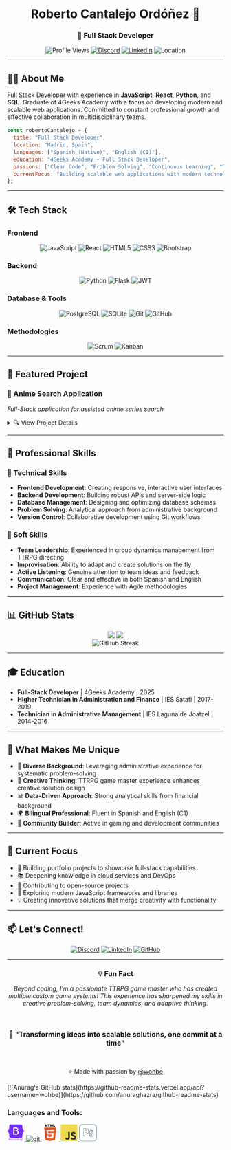 <div align="center">
  
  # Roberto Cantalejo Ordóñez 👋
  
  ### 🚀 Full Stack Developer
  
  ![Profile Views](https://komarev.com/ghpvc/?username=wohbe&color=blue)
  [![Discord](https://img.shields.io/badge/Discord-%40wohbe-7289DA?style=flat&logo=discord&logoColor=white)](https://discord.com/)
  [![LinkedIn](https://img.shields.io/badge/LinkedIn-Roberto%20Cantalejo-0077B5?style=flat&logo=linkedin&logoColor=white)](https://linkedin.com/in/roberto-cantalejo)
  ![Location](https://img.shields.io/badge/📍-Madrid%2C%20Spain-green)
  
</div>

---

## 👨‍💻 About Me

Full Stack Developer with experience in **JavaScript**, **React**, **Python**, and **SQL**. Graduate of 4Geeks Academy with a focus on developing modern and scalable web applications. Committed to constant professional growth and effective collaboration in multidisciplinary teams.

```javascript
const robertoCantalejo = {
  title: "Full Stack Developer",
  location: "Madrid, Spain",
  languages: ["Spanish (Native)", "English (C1)"],
  education: "4Geeks Academy - Full Stack Developer",
  passions: ["Clean Code", "Problem Solving", "Continuous Learning", "TTRPG"],
  currentFocus: "Building scalable web applications with modern technologies"
};
```

---

## 🛠️ Tech Stack

### Frontend
<div align="center">
  
![JavaScript](https://img.shields.io/badge/JavaScript-F7DF1E?style=for-the-badge&logo=javascript&logoColor=black)
![React](https://img.shields.io/badge/React-20232A?style=for-the-badge&logo=react&logoColor=61DAFB)
![HTML5](https://img.shields.io/badge/HTML5-E34F26?style=for-the-badge&logo=html5&logoColor=white)
![CSS3](https://img.shields.io/badge/CSS3-1572B6?style=for-the-badge&logo=css3&logoColor=white)
![Bootstrap](https://img.shields.io/badge/Bootstrap-563D7C?style=for-the-badge&logo=bootstrap&logoColor=white)

</div>

### Backend
<div align="center">
  
![Python](https://img.shields.io/badge/Python-3776AB?style=for-the-badge&logo=python&logoColor=white)
![Flask](https://img.shields.io/badge/Flask-000000?style=for-the-badge&logo=flask&logoColor=white)
![JWT](https://img.shields.io/badge/JWT-000000?style=for-the-badge&logo=JSON%20web%20tokens&logoColor=white)

</div>

### Database & Tools
<div align="center">
  
![PostgreSQL](https://img.shields.io/badge/PostgreSQL-316192?style=for-the-badge&logo=postgresql&logoColor=white)
![SQLite](https://img.shields.io/badge/SQLite-07405E?style=for-the-badge&logo=sqlite&logoColor=white)
![Git](https://img.shields.io/badge/Git-F05032?style=for-the-badge&logo=git&logoColor=white)
![GitHub](https://img.shields.io/badge/GitHub-181717?style=for-the-badge&logo=github&logoColor=white)

</div>

### Methodologies
<div align="center">
  
![Scrum](https://img.shields.io/badge/Scrum-6DB33F?style=for-the-badge&logo=scrumalliance&logoColor=white)
![Kanban](https://img.shields.io/badge/Kanban-0052CC?style=for-the-badge&logo=trello&logoColor=white)

</div>

---

## 🚀 Featured Project

### 🎌 Anime Search Application
*Full-Stack application for assisted anime series search*

<details>
<summary>🔍 View Project Details</summary>

#### Technologies Used:
- **Frontend**: React.js, JavaScript, HTML, CSS
- **Backend**: Python (Flask), RESTful API
- **Database**: PostgreSQL with SQLAlchemy
- **Authentication**: JWT (JSON Web Tokens)
- **State Management**: Context API

#### Key Features:
- ✅ RESTful API with custom endpoints
- ✅ Data models implementation with SQLAlchemy
- ✅ Interactive UI with functional components and hooks
- ✅ User authentication and authorization
- ✅ Protected routes and role-based access
- ✅ Version control with Git/GitHub
- ✅ Agile methodologies implementation

</details>

---

## 💼 Professional Skills

### 🎯 Technical Skills
- **Frontend Development**: Creating responsive, interactive user interfaces
- **Backend Development**: Building robust APIs and server-side logic
- **Database Management**: Designing and optimizing database schemas
- **Problem Solving**: Analytical approach from administrative background
- **Version Control**: Collaborative development using Git workflows

### 🤝 Soft Skills
- **Team Leadership**: Experienced in group dynamics management from TTRPG directing
- **Improvisation**: Ability to adapt and create solutions on the fly
- **Active Listening**: Genuine attention to team ideas and feedback
- **Communication**: Clear and effective in both Spanish and English
- **Project Management**: Experience with Agile methodologies

---

## 📊 GitHub Stats

<div align="center">
  <img height="180em" src="https://github-readme-stats.vercel.app/api?username=wohbe&show_icons=true&theme=radical&include_all_commits=true&count_private=true"/>
  <img height="180em" src="https://github-readme-stats.vercel.app/api/top-langs/?username=wohbe&layout=compact&langs_count=7&theme=radical"/>
</div>

<div align="center">
  <img src="https://github-readme-streak-stats.herokuapp.com/?user=wohbe&theme=radical" alt="GitHub Streak" />
</div>

---

## 🎓 Education

- **Full-Stack Developer** | 4Geeks Academy | 2025
- **Higher Technician in Administration and Finance** | IES Satafi | 2017-2019
- **Technician in Administrative Management** | IES Laguna de Joatzel | 2014-2016

---

## 🌟 What Makes Me Unique

- 🔄 **Diverse Background**: Leveraging administrative experience for systematic problem-solving
- 🎨 **Creative Thinking**: TTRPG game master experience enhances creative solution design
- 📊 **Data-Driven Approach**: Strong analytical skills from financial background
- 🌍 **Bilingual Professional**: Fluent in Spanish and English (C1)
- 🎲 **Community Builder**: Active in gaming and development communities

---

## 🎯 Current Focus

- 🔨 Building portfolio projects to showcase full-stack capabilities
- 📚 Deepening knowledge in cloud services and DevOps
- 🤝 Contributing to open-source projects
- 🚀 Exploring modern JavaScript frameworks and libraries
- 💡 Creating innovative solutions that merge creativity with functionality

---

## 📫 Let's Connect!

<div align="center">
  
[![Discord](https://img.shields.io/badge/Discord-%40wohbe-7289DA?style=for-the-badge&logo=discord&logoColor=white)](https://discord.com/)
[![LinkedIn](https://img.shields.io/badge/LinkedIn-Roberto%20Cantalejo-0077B5?style=for-the-badge&logo=linkedin&logoColor=white)](https://linkedin.com/in/roberto-cantalejo)
[![GitHub](https://img.shields.io/badge/GitHub-wohbe-181717?style=for-the-badge&logo=github)](https://github.com/wohbe)

</div>

---

<div align="center">
  
### 💡 Fun Fact
*Beyond coding, I'm a passionate TTRPG game master who has created multiple custom game systems! This experience has sharpened my skills in creative problem-solving, team dynamics, and adaptive thinking.*

<br>

### 🌟 "Transforming ideas into scalable solutions, one commit at a time"

<br>

⭐️ Made with passion by [@wohbe](https://github.com/wohbe)

</div>
[![Anurag's GitHub stats](https://github-readme-stats.vercel.app/api?username=wohbe)](https://github.com/anuraghazra/github-readme-stats)

<h3 align="left">Languages and Tools:</h3>
<p align="left"> <a href="https://getbootstrap.com" target="_blank" rel="noreferrer"> <img src="https://raw.githubusercontent.com/devicons/devicon/master/icons/bootstrap/bootstrap-plain-wordmark.svg" alt="bootstrap" width="40" height="40"/> </a> <a href="https://git-scm.com/" target="_blank" rel="noreferrer"> <img src="https://www.vectorlogo.zone/logos/git-scm/git-scm-icon.svg" alt="git" width="40" height="40"/> </a> <a href="https://www.w3.org/html/" target="_blank" rel="noreferrer"> <img src="https://raw.githubusercontent.com/devicons/devicon/master/icons/html5/html5-original-wordmark.svg" alt="html5" width="40" height="40"/> </a> <a href="https://developer.mozilla.org/en-US/docs/Web/JavaScript" target="_blank" rel="noreferrer"> <img src="https://raw.githubusercontent.com/devicons/devicon/master/icons/javascript/javascript-original.svg" alt="javascript" width="40" height="40"/> </a> <a href="https://www.photoshop.com/en" target="_blank" rel="noreferrer"> <img src="https://raw.githubusercontent.com/devicons/devicon/master/icons/photoshop/photoshop-line.svg" alt="photoshop" width="40" height="40"/> </a> </p>
